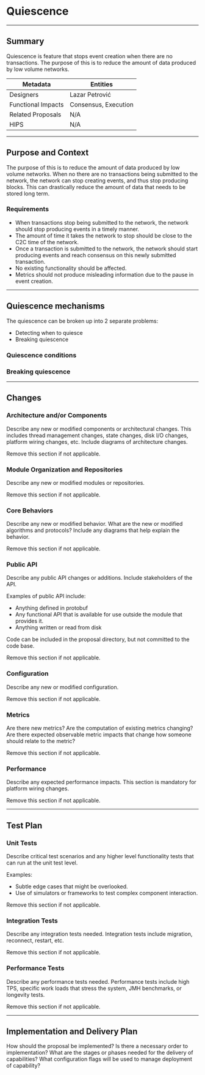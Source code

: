 # Quiescence

---

## Summary

Quiescence is feature that stops event creation when there are no transactions. The purpose of this is to reduce the
amount of data produced by low volume networks.

| Metadata           | Entities             | 
|--------------------|----------------------|
| Designers          | Lazar Petrović       |
| Functional Impacts | Consensus, Execution |
| Related Proposals  | N/A                  |
| HIPS               | N/A                  |

---

## Purpose and Context

The purpose of this is to reduce the amount of data produced by low volume networks. When no there are no transactions
being submitted to the network, the network can stop creating events, and thus stop producing blocks. This can
drastically reduce the amount of data that needs to be stored long term.

### Requirements

- When transactions stop being submitted to the network, the network should stop producing events in a timely manner.
- The amount of time it takes the network to stop should be close to the C2C time of the network.
- Once a transaction is submitted to the network, the network should start producing events and reach consensus on this
  newly submitted transaction.
- No existing functionality should be affected.
- Metrics should not produce misleading information due to the pause in event creation.

---

## Quiescence mechanisms

The quiescence can be broken up into 2 separate problems:
- Detecting when to quiesce
- Breaking quiescence

### Quiescence conditions

### Breaking quiescence

---

## Changes

### Architecture and/or Components

Describe any new or modified components or architectural changes. This includes thread management changes, state
changes, disk I/O changes, platform wiring changes, etc. Include diagrams of architecture changes.

Remove this section if not applicable.

### Module Organization and Repositories

Describe any new or modified modules or repositories.

Remove this section if not applicable.

### Core Behaviors

Describe any new or modified behavior. What are the new or modified algorithms and protocols? Include any diagrams that
help explain the behavior.

Remove this section if not applicable.

### Public API

Describe any public API changes or additions. Include stakeholders of the API.

Examples of public API include:

* Anything defined in protobuf
* Any functional API that is available for use outside the module that provides it.
* Anything written or read from disk

Code can be included in the proposal directory, but not committed to the code base.

Remove this section if not applicable.

### Configuration

Describe any new or modified configuration.

Remove this section if not applicable.

### Metrics

Are there new metrics? Are the computation of existing metrics changing? Are there expected observable metric impacts
that change how someone should relate to the metric?

Remove this section if not applicable.

### Performance

Describe any expected performance impacts. This section is mandatory for platform wiring changes.

Remove this section if not applicable.

---

## Test Plan

### Unit Tests

Describe critical test scenarios and any higher level functionality tests that can run at the unit test level.

Examples:

* Subtle edge cases that might be overlooked.
* Use of simulators or frameworks to test complex component interaction.

Remove this section if not applicable.

### Integration Tests

Describe any integration tests needed. Integration tests include migration, reconnect, restart, etc.

Remove this section if not applicable.

### Performance Tests

Describe any performance tests needed. Performance tests include high TPS, specific work loads that stress the system,
JMH benchmarks, or longevity tests.

Remove this section if not applicable.

---

## Implementation and Delivery Plan

How should the proposal be implemented? Is there a necessary order to implementation? What are the stages or phases
needed for the delivery of capabilities? What configuration flags will be used to manage deployment of capability? 
